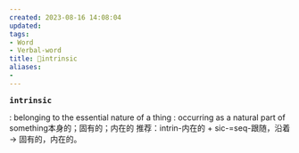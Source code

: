 ```yaml
---
created: 2023-08-16 14:08:04
updated: 
tags: 
- Word
- Verbal-word
title: 🚩intrinsic
aliases:
- 
---
```


<pre><strong>intrinsic</strong></pre>
: belonging to the essential nature of a thing : occurring as a natural part of something本身的；固有的；内在的
推荐：intrin-内在的 + sic-=seq-跟随，沿着 → 固有的，内在的。